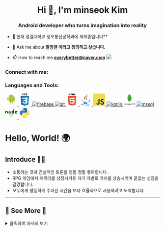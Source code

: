 <h1 align="center">Hi 👋, I'm minseok Kim</h1>
<h3 align="center">Android developer who turns imagination into reality</h3>

- 🔭 현재 성결대학교 정보통신공학과에 재학중입니다**

- 💬 Ask me about **열정맨 이라고 정의하고 싶습니다.**

- 📫 How to reach me **everybetter@naver.com**
<a href="https://blog.naver.com/everybetter" target="_blank"><img src="https://img.shields.io/badge/#03C75A?style=뱃지모양&logo=로고&logoColor=로고색상"/></a>


<h3 align="left">Connect with me:</h3>
<p align="left">
</p>

<h3 align="left">Languages and Tools:</h3>
<p align="left"> 
  <a href="https://developer.android.com" target="_blank" rel="noreferrer"> 
    <img src="https://raw.githubusercontent.com/devicons/devicon/master/icons/android/android-original-wordmark.svg" alt="android" width="40" height="40"/> 
  </a>
  <a href="https://www.w3schools.com/css/" target="_blank" rel="noreferrer"> 
    <img src="https://raw.githubusercontent.com/devicons/devicon/master/icons/css3/css3-original-wordmark.svg" alt="css3" width="40" height="40"/> 
  </a>
  <a href="https://firebase.google.com/" target="_blank" rel="noreferrer"> 
    <img src="https://www.vectorlogo.zone/logos/firebase/firebase-icon.svg" alt="firebase" width="40" height="40"/> 
  </a>
  <a href="https://git-scm.com/" target="_blank" rel="noreferrer"> 
    <img src="https://www.vectorlogo.zone/logos/git-scm/git-scm-icon.svg" alt="git" width="40" height="40"/> 
  </a>
  <a href="https://www.w3.org/html/" target="_blank" rel="noreferrer"> 
    <img src="https://raw.githubusercontent.com/devicons/devicon/master/icons/html5/html5-original-wordmark.svg" alt="html5" width="40" height="40"/> 
  </a>
  <a href="https://www.java.com" target="_blank" rel="noreferrer"> 
    <img src="https://raw.githubusercontent.com/devicons/devicon/master/icons/java/java-original.svg" alt="java" width="40" height="40"/> 
  </a>
  <a href="https://developer.mozilla.org/en-US/docs/Web/JavaScript" target="_blank" rel="noreferrer"> 
    <img src="https://raw.githubusercontent.com/devicons/devicon/master/icons/javascript/javascript-original.svg" alt="javascript" width="40" height="40"/> 
  </a>
  <a href="https://kotlinlang.org" target="_blank" rel="noreferrer"> 
    <img src="https://www.vectorlogo.zone/logos/kotlinlang/kotlinlang-icon.svg" alt="kotlin" width="40" height="40"/> 
  </a>
  <a href="https://www.mongodb.com/" target="_blank" rel="noreferrer"> 
    <img src="https://raw.githubusercontent.com/devicons/devicon/master/icons/mongodb/mongodb-original-wordmark.svg" alt="mongodb" width="40" height="40"/> 
  </a>
  <a href="https://www.microsoft.com/en-us/sql-server" target="_blank" rel="noreferrer"> 
    <img src="https://www.svgrepo.com/show/303229/microsoft-sql-server-logo.svg" alt="mssql" width="40" height="40"/> 
  </a>
  <a href="https://nodejs.org" target="_blank" rel="noreferrer"> 
    <img src="https://raw.githubusercontent.com/devicons/devicon/master/icons/nodejs/nodejs-original-wordmark.svg" alt="nodejs" width="40" height="40"/> 
  </a>
  <a href="https://www.python.org" target="_blank" rel="noreferrer"> 
    <img src="https://raw.githubusercontent.com/devicons/devicon/master/icons/python/python-original.svg" alt="python" width="40" height="40"/> 
  </a>
</p>



# Hello, World! 🌍

## Introduce 🧑‍💻
- 소통하는 것과 건설적인 토론을 정말 정말 좋아합니다.
- RPG 게임에서 캐릭터를 성장시키듯 자기 개발로 가치를 상승시키며 끝없는 성장을 갈망합니다.
- 모두에게 평등하게 주어진 시간을 보다 효율적으로 사용하려고 노력합니다.

---

## 🌟 See More 🌟

<details>
  <summary>클릭하여 자세히 보기</summary>
  
  ### 📂 Project

  - **[MediLenz](https://github.com/your-repo)** - 안드로이드 개발 (2023.03 ~ 2023.10)
  - **[WAPP(왑)](https://github.com/your-repo)** - 안드로이드 개발 (2024.03 ~ 2024.03)
  - **[BaekyoungE(백경이)](https://github.com/your-repo)** - 기획, 안드로이드 개발 (2024.03 ~ 2024.07)
  - **[케이밍](https://github.com/your-repo)** - 기획, 안드로이드 개발, 스크럼 마스터 역할 (2024.07 ~ )


---

## 📘 Study

- **[AlgoLeadMe(알고리드미)](https://github.com/your-repo)** - 알고리즘 스터디 스터디장 (2023.10 ~ )
- **[Android-Blog-Study](https://github.com/your-repo)** - 안드로이드 블로그 포스팅 및 발표 스터디 (2023.07 ~ 2024.01.14)

---

## 💼 Experience

- **2023 Google I/O Extended Busan** - 학생 스피커 (2023.09.02)
  > 주니어 개발자 눈높이로 보는 쉬운 클린 아키텍처
- **부경대학교 개발 중앙동아리 WAP** (2023.03 ~ )
- **[GDSC PKNU](https://github.com/your-repo)** (2023.08 ~ )
- **SW Maestro 15th** (2024.01 ~ 2024.12)
- **YAPP 25th** (2024.11 ~ )

---

## 🏆 Award

*(여기에 수상 내역을 추가하세요)*

---

## 📊 GitHub Stats

<div align="center">
  
![GitHub Stats](https://github-readme-stats.vercel.app/api?username=123qweminseok&show_icons=true&theme=radical&hide_title=false)
  
  ![Most Used Languages](https://github-readme-stats.vercel.app/api/top-langs/?username=123qweminseok&layout=compact&theme=radical)

</div>


## 📫 Contact Me
- **Email**: your.email@example.com
- **LinkedIn**: [Your LinkedIn](https://www.linkedin.com/in/your-profile)
- **GitHub**: [Your GitHub](https://github.com/your-profile)

</details>
